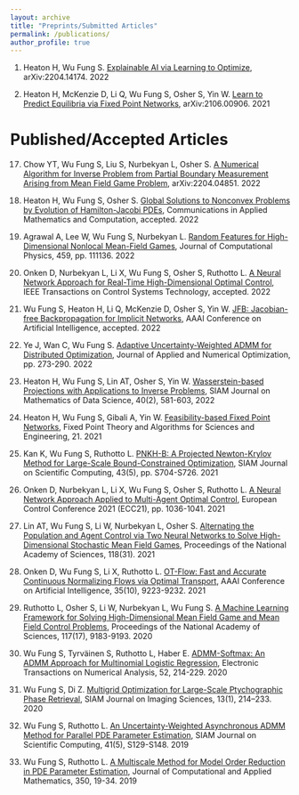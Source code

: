 ```yaml
---
layout: archive
title: "Preprints/Submitted Articles"
permalink: /publications/
author_profile: true
---
```


<!-- {% if author.googlescholar %}
  You can also find my articles on <u><a href="{{author.googlescholar}}">my Google Scholar profile</a>.</u>
{% endif %}

{% include base_path %}

{% for post in site.publications reversed %}
  {% include archive-single.html %}
{% endfor %}
 -->


<!-- invited (i) and contributed (c) talks -->
1. Heaton H, Wu Fung S. [Explainable AI via Learning to Optimize](https://arxiv.org/abs/2204.14174), arXiv:2204.14174. 2022
<!-- 2. Chow YT, Wu Fung S, Liu S, Nurbekyan L, Osher S. [A Numerical Algorithm for Inverse Problem from Partial Boundary Measurement Arising from Mean Field Game Problem](https://arxiv.org/abs/2204.04851), arXiv:2204.04851. 2022 -->
<!-- 2. Agrawal A, Lee W, Wu Fung S, Nurbekyan L. [Random Features for High-Dimensional Nonlocal Mean-Field Games](https://arxiv.org/abs/2202.12529), arXiv:2202.12529. 2022 -->
<!-- 3. Heaton H, Wu Fung S, Osher S. [Global Solutions to Nonconvex Problems by Evolution of Hamilton-Jacobi PDEs](https://arxiv.org/abs/2202.11014), arXiv:2202.11014. 2022 -->
<!-- 4. Ye J, Wan C, Wu Fung S. [Adaptive Uncertainty-Weighted ADMM for Distributed Optimization](https://arxiv.org/abs/2109.01089), arXiv:2109.01089. 2022 -->
2. Heaton H, McKenzie D, Li Q, Wu Fung S, Osher S, Yin W. [Learn to Predict Equilibria via Fixed Point Networks](https://arxiv.org/abs/2106.00906), arXiv:2106.00906. 2021

<!-- 3. Onken D, Nurbekyan L, Li X, Wu Fung S, Osher S, Ruthotto L. [A Neural Network Approach for High-Dimensional Optimal Control](https://arxiv.org/abs/2104.03270), arXiv:2104.03270. 2021 -->

<!-- 1. Heaton H, Wu Fung S, Lin AT, Osher S, Yin W. [Wasserstein-based Projections with Applications to Inverse Problems](https://arxiv.org/abs/2008.02200), arXiv:2008.02200. 2020 -->


Published/Accepted Articles
======
17. Chow YT, Wu Fung S, Liu S, Nurbekyan L, Osher S. [A Numerical Algorithm for Inverse Problem from Partial Boundary Measurement Arising from Mean Field Game Problem](https://arxiv.org/abs/2204.04851), arXiv:2204.04851. 2022
16. Heaton H, Wu Fung S, Osher S. [Global Solutions to Nonconvex Problems by Evolution of Hamilton-Jacobi PDEs](https://arxiv.org/abs/2202.11014), Communications in Applied Mathematics and Computation, accepted. 2022
15. Agrawal A, Lee W, Wu Fung S, Nurbekyan L. [Random Features for High-Dimensional Nonlocal Mean-Field Games](https://arxiv.org/abs/2202.12529), Journal of Computational Physics, 459, pp. 111136. 2022
14. Onken D, Nurbekyan L, Li X, Wu Fung S, Osher S, Ruthotto L. [A Neural Network Approach for Real-Time High-Dimensional Optimal Control](https://arxiv.org/abs/2104.03270), IEEE Transactions on Control Systems Technology, accepted. 2022

13. Wu Fung S, Heaton H, Li Q, McKenzie D, Osher S, Yin W. [JFB: Jacobian-free Backpropagation for Implicit Networks](https://arxiv.org/abs/2103.12803), AAAI Conference on Artificial Intelligence, accepted. 2022

12. Ye J, Wan C, Wu Fung S. [Adaptive Uncertainty-Weighted ADMM for Distributed Optimization](https://arxiv.org/abs/2109.01089), Journal of Applied and Numerical Optimization, pp. 273-290. 2022

11. Heaton H, Wu Fung S, Lin AT, Osher S, Yin W. [Wasserstein-based Projections with Applications to Inverse Problems](https://epubs.siam.org/doi/10.1137/20M1376790), SIAM Journal on Mathematics of Data Science, 40(2), 581-603, 2022

10. Heaton H, Wu Fung S, Gibali A, Yin W. [Feasibility-based Fixed Point Networks](https://arxiv.org/abs/2104.14090), Fixed Point Theory and Algorithms for Sciences and Engineering, 21. 2021

9. Kan K, Wu Fung S, Ruthotto L. [PNKH-B: A Projected Newton-Krylov Method for Large-Scale Bound-Constrained Optimization](https://epubs.siam.org/doi/abs/10.1137/20M1341428), SIAM Journal on Scientific Computing, 43(5), pp. S704-S726. 2021

8. Onken D, Nurbekyan L, Li X, Wu Fung S, Osher S, Ruthotto L. [A Neural Network Approach Applied to Multi-Agent Optimal Control](https://arxiv.org/abs/2011.04757), European Control Conference 2021 (ECC21), pp. 1036-1041. 2021

7. Lin AT, Wu Fung S, Li W, Nurbekyan L, Osher S. [Alternating the Population and Agent Control via Two Neural Networks to Solve High-Dimensional Stochastic Mean Field Games](https://www.pnas.org/content/118/31/e2024713118), Proceedings of the National Academy of Sciences, 118(31). 2021

6. Onken D, Wu Fung S, Li X, Ruthotto L. [OT-Flow: Fast and Accurate Continuous Normalizing Flows via Optimal Transport](https://ojs.aaai.org/index.php/AAAI/article/view/17113), AAAI Conference on Artificial Intelligence, 35(10), 9223-9232. 2021

5. Ruthotto L, Osher S, Li W, Nurbekyan L, Wu Fung S. [A Machine Learning Framework for Solving High-Dimensional Mean Field Game and Mean Field Control Problems](https://www.pnas.org/content/117/17/9183), Proceedings of the National Academy of Sciences, 117(17), 9183-9193. 2020

4. Wu Fung S, Tyrväinen S, Ruthotto L, Haber E. [ADMM-Softmax: An ADMM Approach for Multinomial Logistic Regression](http://etna.mcs.kent.edu/volumes/2011-2020/vol52/abstract.php?vol=52&pages=214-229), Electronic Transactions on Numerical Analysis, 52, 214-229. 2020

3. Wu Fung S, Di Z. [Multigrid Optimization for Large-Scale Ptychographic Phase Retrieval](https://epubs.siam.org/doi/abs/10.1137/18M1223915), SIAM Journal on Imaging Sciences, 13(1), 214–233. 2020

2. Wu Fung S, Ruthotto L. [An Uncertainty-Weighted Asynchronous ADMM Method for Parallel PDE Parameter Estimation](https://epubs.siam.org/doi/abs/10.1137/18M119166X?journalCode=sjoce3), SIAM Journal on Scientific Computing, 41(5), S129-S148. 2019

1. Wu Fung S, Ruthotto L. [A Multiscale Method for Model Order Reduction in PDE Parameter Estimation](https://www.sciencedirect.com/science/article/abs/pii/S0377042718305946?via%3Dihub), Journal of Computational and Applied Mathematics, 350, 19-34. 2019
